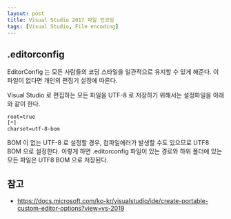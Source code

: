 ```yaml
---
layout: post
title: Visual Studio 2017 파일 인코딩
tags: [Visual Studio, File encoding]
---
```

## .editorconfig

EditorConfig 는 모든 사람들의 코딩 스타일을 일관적으로 유지할 수 있게 해준다. 이 파일이 없다면 개인의 편집기 설정에 따른다.

Visual Studio 로 편집하는 모든 파일을 UTF-8 로 저장하기 위해서는 설정파일을 아래와 같이 한다.

```
root=true
[*]
charset=utf-8-bom
```

BOM 이 없는 UTF-8 로 설정할 경우, 컴파일에러가 발생할 수도 있으므로 UTF8 BOM 으로 설정한다. 이렇게 하면 .editorconfig 파일이 있는 경로와 하위 폴더에 있는 모든 파일은 UTF8 BOM 으로 저장된다.

## 참고

* https://docs.microsoft.com/ko-kr/visualstudio/ide/create-portable-custom-editor-options?view=vs-2019

